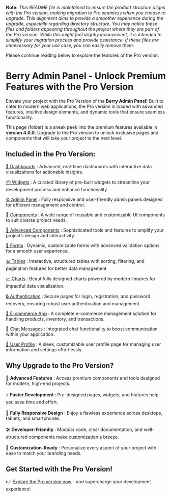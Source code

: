 **Note:** *This README file is maintained to ensure the product structure aligns with the Pro version, making migration to Pro seamless when you choose to upgrade. This alignment aims to provide a smoother experience during the upgrade, especially regarding directory structure. You may notice these files and folders appearing throughout the project where they are part of the Pro version. While this might feel slightly inconvenient, it is intended to simplify your migration process and provide assistance. If these files are unnecessary for your use case, you can easily remove them.*

Please continue reading below to explore the features of the Pro version:

# Berry Admin Panel - Unlock Premium Features with the Pro Version

Elevate your project with the Pro Version of the <b>Berry Admin Panel!</b> Built to cater to modern web applications, the Pro version is loaded with advanced features, intuitive design elements, and dynamic tools that ensure seamless functionality.

This page (folder) is a sneak peek into the premium features available in <b>version 4.0.0</b>. Upgrade to the Pro version to unlock exclusive pages and components that will take your project to the next level.

## Included in the Pro Version:

[🚀 Dashboards](https://Berrydashboard.io/angular/default/default) : Advanced, real-time dashboards with interactive data visualizations for actionable insights.

[📦 Widgets](https://Berrydashboard.io/angular/default/widget/statistics) : A curated library of pre-built widgets to streamline your development process and enhance functionality.

[⚙️ Admin Panel](https://Berrydashboard.io/angular/default/online-course/dashboard) : Fully responsive and user-friendly admin panels designed for efficient management and control.

[🔧 Components](https://Berrydashboard.io/angular/default/basic/alert) : A wide range of reusable and customizable UI components to suit diverse project needs.

[🚀 Advanced Components](https://Berrydashboard.io/angular/default/advance/sweetAlert) : Sophisticated tools and features to amplify your project’s design and interactivity.

[📝 Forms](https://Berrydashboard.io/angular/default/forms/basic) : Dynamic, customizable forms with advanced validation options for a smooth user experience.

[📊 Tables](https://Berrydashboard.io/angular/default/ng-table/basicTable) : Interactive, structured tables with sorting, filtering, and pagination features for better data management.

[📈 Charts](https://Berrydashboard.io/angular/default/chart/apex-chart) : Beautifully designed charts powered by modern libraries for impactful data visualization.

[🔒 Authentication](https://Berrydashboard.io/angular/default/auth/auth2/login) : Secure pages for login, registration, and password recovery, ensuring robust user authentication and management.

[🛒 E-commerce App](https://Berrydashboard.io/angular/default/ec/ec-product) : A complete e-commerce management solution for handling products, inventory, and transactions.

[💬 Chat Messages](https://Berrydashboard.io/angular/default/chat) : Integrated chat functionality to boost communication within your application.

[👤 User Profile](https://Berrydashboard.io/angular/default/user/social-profile) : A sleek, customizable user profile page for managing user information and settings effortlessly.

## Why Upgrade to the Pro Version?

🚀 <b>Advanced Features</b> : Access premium components and tools designed for modern, high-end projects. <br/><br/>
⚡ <b>Faster Development</b> : Pre-designed pages, widgets, and features help you save time and effort. <br/><br/>
📱 <b>Fully Responsive Design</b> : Enjoy a flawless experience across desktops, tablets, and smartphones. <br/><br/>
🛠 <b>Developer-Friendly</b> : Modular code, clear documentation, and well-structured components make customization a breeze. <br/><br/>
🎨 <b>Customization-Ready</b> : Personalize every aspect of your project with ease to match your branding needs.

## Get Started with the Pro Version!

👉 [Explore the Pro version now](https://codedthemes.com/item/Berry-angular-admin-dashboard-template/) - and supercharge your development experience!
